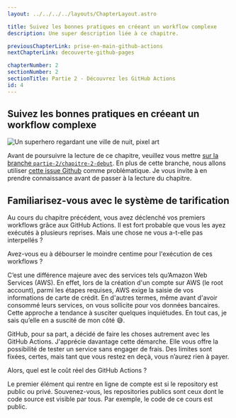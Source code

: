 ```yaml
---
layout: ../../../../layouts/ChapterLayout.astro

title: Suivez les bonnes pratiques en créeant un workflow complexe
description: Une super description liée à ce chapitre.

previousChapterLink: prise-en-main-github-actions
nextChapterLink: decouverte-github-pages

chapterNumber: 2
sectionNumber: 2
sectionTitle: Partie 2 - Découvrez les GitHub Actions
id: 4
---
```


<article>

# Suivez les bonnes pratiques en créeant un workflow complexe

![Un superhero regardant une ville de nuit, pixel art]()

Avant de poursuivre la lecture de ce chapitre, veuillez vous mettre [sur la branche `partie-2/chapitre-2-debut`](https://github.com/nx-academy/Creez-des-pipelines-CI-CD-avec-les-GitHub-Actions/tree/partie-2/chapitre-2-debut). En plus de cette branche, nous allons utiliser [cette issue Github](https://github.com/nx-academy/Creez-des-pipelines-CI-CD-avec-les-GitHub-Actions/issues/6) comme problématique. Je vous invite à en prendre connaissance avant de passer à la lecture du chapitre.

## Familiarisez-vous avec le système de tarification

Au cours du chapitre précédent, vous avez déclenché vos premiers workflows grâce aux GitHub Actions. Il est fort probable que vous les ayez exécutés à plusieurs reprises. Mais une chose ne vous a-t-elle pas interpellés ?

Avez-vous eu à débourser le moindre centime pour l'exécution de ces workflows ?

C’est une différence majeure avec des services tels qu’Amazon Web Services (AWS). En effet, lors de la création d'un compte sur AWS (le root account), parmi les étapes requises, AWS exige la saisie de vos informations de carte de crédit. En d'autres termes, même avant d'avoir consommé leurs services, on vous sollicite pour vos données bancaires. Cette approche a tendance à susciter quelques inquiétudes. En tout cas, je sais qu’elle en a suscité de mon côté 😅.

GitHub, pour sa part, a décidé de faire les choses autrement avec les GitHub Actions. J'apprécie davantage cette démarche. Elle vous offre la possibilité de tester un service sans engager de frais. Des limites sont fixées, certes, mais tant que vous restez en deçà, vous n’aurez rien à payer.

Alors, quel est le coût réel des GitHub Actions ?

Le premier élément qui rentre en ligne de compte est si le repository est public ou privé. Souvenez-vous, les repositories publics sont ceux dont le code source est visible par tous. Par exemple, le code de ce cours est public.

</article>
